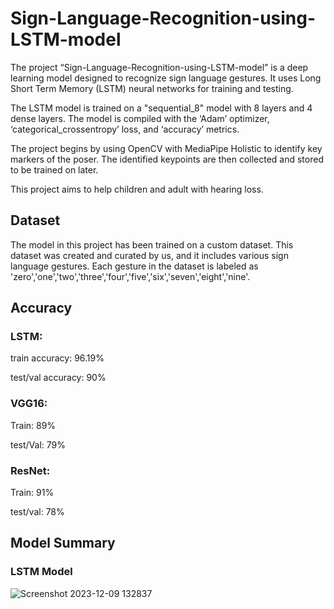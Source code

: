 # Sign-Language-Recognition-using-LSTM-model

The project “Sign-Language-Recognition-using-LSTM-model” is a deep learning model designed to recognize sign language gestures. It uses Long Short Term Memory (LSTM) neural networks for training and testing.

The LSTM model is trained on a "sequential_8" model with 8 layers and 4 dense layers. The model is compiled with the ‘Adam’ optimizer, ‘categorical_crossentropy’ loss, and ‘accuracy’ metrics.

The project begins by using OpenCV with MediaPipe Holistic to identify key markers of the poser. The identified keypoints are then collected and stored to be trained on later.

This project aims to help children and adult with hearing loss.

## Dataset

The model in this project has been trained on a custom dataset. This dataset was created and curated by us, and it includes various sign language gestures. Each gesture in the dataset is labeled as 'zero','one','two','three','four','five','six','seven','eight','nine'.

## Accuracy

### LSTM:

train accuracy: 96.19%

test/val accuracy: 90%

### VGG16:

Train: 89%

test/Val: 79%

### ResNet:

Train: 91%

test/val: 78%


## Model Summary

### LSTM Model
![Screenshot 2023-12-09 132837](https://github.com/rahuln2002/Sign-Language-Recognition-using-LSTM-model/assets/99525324/ac2a79b4-dc30-4381-93a1-041bb9aba8e7)

